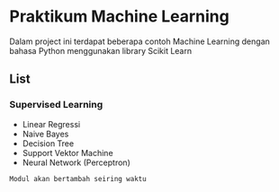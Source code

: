 
# Praktikum Machine Learning

Dalam project ini terdapat beberapa contoh Machine Learning dengan bahasa Python menggunakan library Scikit Learn



## List
### Supervised Learning
- Linear Regressi
- Naive Bayes
- Decision Tree
- Support Vektor Machine
- Neural Network (Perceptron)


`
Modul akan bertambah seiring waktu
`